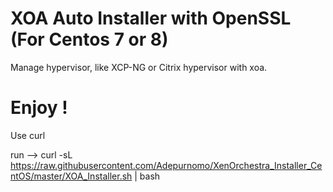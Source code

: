 # XOA Auto Installer with OpenSSL (For Centos 7 or 8)
  Manage hypervisor, like XCP-NG or Citrix hypervisor with xoa.
# Enjoy !

Use curl 

run --> curl -sL https://raw.githubusercontent.com/Adepurnomo/XenOrchestra_Installer_CentOS/master/XOA_Installer.sh | bash
